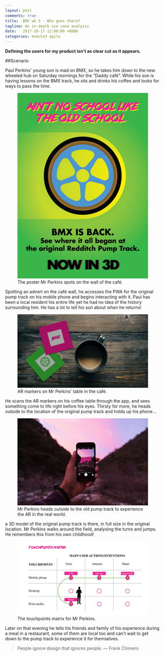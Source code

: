 ```yaml
---
layout: post
comments: true
title:  BMX wk 3 - Who goes there?
tagline: An in-depth use case analysis
date:   2017-10-17 12:00:00 +0000
categories: module3 agile
---
```


**Defining the users for my product isn't as clear cut as it appears.**



##Scenario

Paul Perkins' young son is mad on BMX, so he takes him down to the new wheeled hub on Saturday mornings for the “Daddy café”. While his son is having lessons on the BMX track, he sits and drinks his coffee and looks for ways to pass the time.

<figure>
	<img src="/media/2017-10-17/bmx-poster-film.png" />
	<figcaption>
		The poster Mr Perkins spots on the wall of the café.
	</figcaption>
</figure>

Spotting an advert on the café wall, he accesses the PWA for the original pump track on his mobile phone and begins interacting with it. Paul has been a local resident his entire life yet he had no idea of the history surrounding him. He has a lot to tell his son about when he returns!

<figure>
	<img src="/media/2017-10-17/service-image-markers.png" />
	<figcaption>
		AR markers on Mr Perkins' table in the café.
	</figcaption>
</figure>

He scans the AR markers on his coffee table through the app, and sees something come to life right before his eyes. Thirsty for more, he heads outside to the location of the original pump track and holds up his phone&hellip;

<figure>
	<img src="/media/2017-10-17/service-image.png" />
	<figcaption>
		Mr Perkins heads outside to the old pump track to experience the AR in the real world.
	</figcaption>
</figure>

a 3D model of the original pump track is there, in full size in the original location. Mr Perkins walks around the field, analysing the turns and jumps. He remembers this from his own childhood!

<figure>
	<img src="/media/2017-10-17/touchpoints-matrix.png" />
	<figcaption>
		The touchpoints matrix for Mr Perkins.
	</figcaption>
</figure>

Later on that evening he tells his friends and family of his experience during a meal in a restaurant, some of them are local too and can't wait to get down to the pump track to experience it for themselves.

> People ignore design that ignores people. — Frank Chimero
